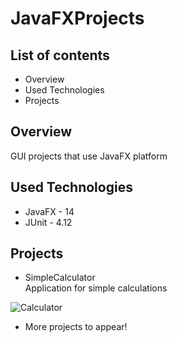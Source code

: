 # JavaFXProjects
## List of contents
- Overview
- Used Technologies
- Projects

## Overview
GUI projects that use JavaFX platform

## Used Technologies
- JavaFX - 14
- JUnit - 4.12

## Projects
- SimpleCalculator<br>
Application for simple calculations

![Calculator](https://user-images.githubusercontent.com/37962810/82472758-f43d0d80-9ac8-11ea-8465-7534af3a63bc.PNG)

- More projects to appear!

